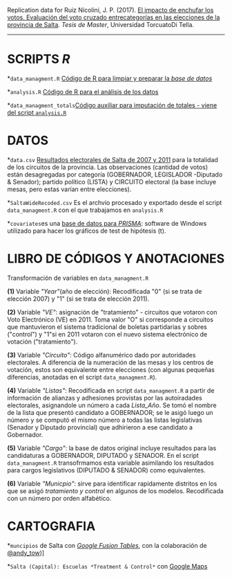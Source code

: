 Replication data for Ruiz Nicolini, J. P. (2017). [El impacto de enchufar los votos. Evaluación del voto cruzado entrecategorías en las elecciones de la provincia de Salta](https://www.researchgate.net/publication/317236729). *Tesis de Master*, Universidad TorcuatoDi Tella. 

---

# SCRIPTS *R*

*`data_managment.R` [Código de R para limpiar y preparar la *base de datos*](https://github.com/TuQmano/evoteSALTA_UTDT/blob/master/data_managment.R) 

*`analysis.R` [Código de R para el análisis de los datos](https://github.com/TuQmano/evoteSALTA_UTDT/blob/master/analysis.R)

*`data_managment_totals`[Código auxiliar para imputación de totales - viene del script `analysis.R`](
 https://github.com/TuQmano/evoteSALTA_UTDT/blob/master/auxiliar_script_totals.R)



# DATOS

*`data.csv` [Resultados electorales de Salta de 2007 y 2011](https://github.com/TuQmano/evoteSALTA_UTDT/blob/master/data.csv) para la totalidad de los circuitos de la provincia. Las observaciones (cantidad de votos) están desagregadas por categoría (GOBERNADOR, LEGISLADOR -Diputado & Senador); partido político (LISTA) y CIRCUITO electoral (la base incluye mesas, pero estas varían entre elecciones).

*`SaltaWideRecoded.csv` Es el archvio procesado y exportado desde el script `data_managment.R` con el que trabajamos en `analysis.R`

*`covariates`es una [base de datos para *PRISMA*](https://github.com/TuQmano/evoteSALTA_UTDT/blob/master/covariates.pzfx): software de Windows utilizado para hacer los gráficos de test de hipótesis (t). 

# LIBRO DE CÓDIGOS Y ANOTACIONES

Transformación de variables en `data_managment.R`

**(1)** Variable *"Year"*(año de elección): Recodificada "0" (si se trata de elección 2007) y "1" (si se trata de elección 2011).

**(2)** Variable *"VE"*: asignación de "tratamiento" - circuitos que votaron con Voto Electrónico (VE) en 2011. Toma valor "O" si corresponde a circuitos que mantuvieron el sistema tradicional de boletas partidarias y sobres ("control") y "1"si en 2011 votaron con el nuevo sistema electrónico de votación ("tratamiento"). 

**(3)** Variable *"Circuito"*: Código alfanumérico dado por autoridades electorales. A diferencia de la numeración de las mesas y los centros de votación, estos son equivalente entre elecciones (con algunas pequeñas diferencias, anotadas en el script `data_managment.R`).

**(4)** Variable *"Listas"*: Recodificada en script `data_managment.R` a partir de información de alianzas y adhesiones provistas por las autoiradades electorales, asignandole un número a cada *Lista_Año*. Se tomó el nombre de la lista que presentó candidato a GOBERNADOR; se le asigó luego un número y se computó el mismo número a todas las listas legislativas (Senador y Diputado provincial) que adhirieron a ese candidato a Gobernador. 

**(5)** Variable *"Cargo"*: la base de datos original incluye resultados para las candidaturas a GOBERNADOR, DIPUTADO y SENADOR. En el script `data_managment.R` transofrmamos esta variable asimilando los resultados para cargos legislativos (DIPUTADO & SENADOR) como equivalentes. 

**(6)** Variable *"Municpio"*: sirve para identificar rapidamente distritos en los que se asigó *tratamiento y control* en algunos de los modelos. Recodificada con un número por orden alfabético. 

# CARTOGRAFIA

*`muncipios` de Salta con [*Google Fusion Tables*](https://www.google.com/fusiontables/DataSource?docid=1mSQ-EUh3_PK_C3C448TGmBpNbMGtnfAPlRqsTBwy), con la colaboración de [@andy_tow](http://www.twitter.com/andy_tow))]

*`Salta (Capital): Escuelas *Treatment & Control*` con  [Google Maps]( https://www.google.com/maps/d/edit?mid=119aqN9xB6kIGgNmr79qqz5JvuOo&ll=-24.780574048772323%2C-65.45555558055639&z=11)

